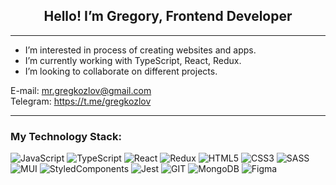 <h2 align="center">Hello! I’m Gregory, Frontend Developer</h2>

---

- I’m interested in process of creating websites and apps.
- I’m currently working with TypeScript, React, Redux.
- I’m looking to collaborate on different projects.

E-mail: mr.gregkozlov@gmail.com
</br>
Telegram: https://t.me/gregkozlov

---

### My Technology Stack:

![JavaScript](https://img.shields.io/badge/-JavaScript-011?&logo=JavaScript)
![TypeScript](https://img.shields.io/badge/-TypeScript-011?&logo=TypeScript)
![React](https://img.shields.io/badge/-React-011?&logo=React)
![Redux](https://img.shields.io/badge/Redux-011?logo=redux)
![HTML5](https://img.shields.io/badge/-HTML5-011?&logo=HTML5)
![CSS3](https://img.shields.io/badge/-CSS3-011?&logo=CSS3)
![SASS](https://img.shields.io/badge/-SASS-011?&logo=SASS)
![MUI](https://img.shields.io/badge/-MUI-011?&logo=MUI)
![StyledComponents](https://img.shields.io/badge/-StyledComponents-011?&logo=StyledComponents)
![Jest](https://img.shields.io/badge/-Jest-011?&logo=Jest)
![GIT](https://img.shields.io/badge/-GIT-011?&logo=GIT)
![MongoDB](https://img.shields.io/badge/-MongoDB-011?&logo=MongoDB)
![Figma](https://img.shields.io/badge/-Figma-011?&logo=Figma)
